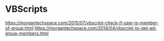 # VBScripts
https://morgantechspace.com/2015/07/vbscript-check-if-user-is-member-of-group.html
https://morgantechspace.com/2014/04/vbscript-to-get-ad-group-members.html

